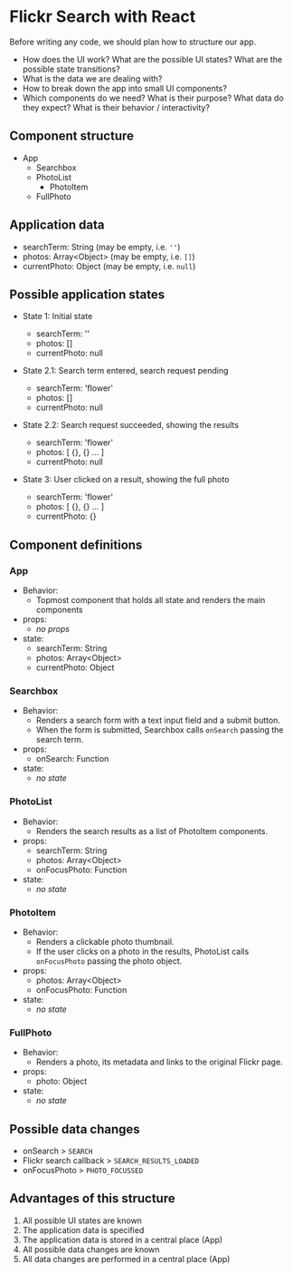 # Flickr Search with React

Before writing any code, we should plan how to structure our app.

- How does the UI work? What are the possible UI states? What are the possible state transitions?
- What is the data we are dealing with?
- How to break down the app into small UI components?
- Which components do we need? What is their purpose? What data do they expect? What is their behavior / interactivity?

## Component structure

- App
  - Searchbox
  - PhotoList
    - PhotoItem
  - FullPhoto

## Application data

- searchTerm: String (may be empty, i.e. `''`)
- photos: Array&lt;Object> (may be empty, i.e. `[]`)
- currentPhoto: Object (may be empty, i.e. `null`)

## Possible application states

- State 1: Initial state
  - searchTerm: ''
  - photos: []
  - currentPhoto: null

- State 2.1: Search term entered, search request pending
  - searchTerm: 'flower'
  - photos: []
  - currentPhoto: null

- State 2.2: Search request succeeded, showing the results
  - searchTerm: 'flower'
  - photos: [ {}, {} … ]
  - currentPhoto: null

- State 3: User clicked on a result, showing the full photo
  - searchTerm: 'flower'
  - photos: [ {}, {} … ]
  - currentPhoto: {}

## Component definitions

### App

- Behavior:
  - Topmost component that holds all state and renders the main components
- props:
  - *no props*
- state:
  - searchTerm: String
  - photos: Array&lt;Object>
  - currentPhoto: Object

### Searchbox

- Behavior:
  - Renders a search form with a text input field and a submit button.
  - When the form is submitted, Searchbox calls `onSearch` passing the search term.
- props:
  - onSearch: Function
- state:
  - *no state*

### PhotoList

- Behavior:
  - Renders the search results as a list of PhotoItem components.
- props:
  - searchTerm: String
  - photos: Array&lt;Object>
  - onFocusPhoto: Function
- state:
  - *no state*

### PhotoItem

- Behavior:
  - Renders a clickable photo thumbnail.
  - If the user clicks on a photo in the results, PhotoList calls `onFocusPhoto` passing the photo object.
- props:
  - photos: Array&lt;Object>
  - onFocusPhoto: Function
- state:
  - *no state*

### FullPhoto

- Behavior:
  - Renders a photo, its metadata and links to the original Flickr page.
- props:
  - photo: Object
- state:
  - *no state*

## Possible data changes

- onSearch > `SEARCH`
- Flickr search callback > `SEARCH_RESULTS_LOADED`
- onFocusPhoto > `PHOTO_FOCUSSED`

## Advantages of this structure

1. All possible UI states are known
2. The application data is specified
3. The application data is stored in a central place (App)
4. All possible data changes are known
5. All data changes are performed in a central place (App)
